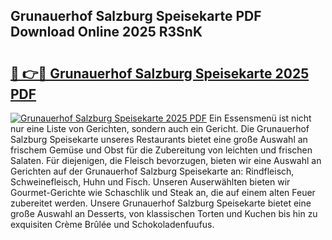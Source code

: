 ## Grunauerhof Salzburg Speisekarte PDF Download Online 2025 R3SnK

# <h2><a href="http://gcb9wq.nevu.top/?p=Grunauerhof+Salzburg+Speisekarte">🔗 👉🔴 Grunauerhof Salzburg Speisekarte 2025 PDF</a></h2>

[![Grunauerhof Salzburg Speisekarte 2025 PDF](https://i.imgur.com/dBaPXMq.png)](http://gcb9wq.nevu.top/?p=Grunauerhof+Salzburg+Speisekarte)
Ein Essensmenü ist nicht nur eine Liste von Gerichten, sondern auch ein Gericht. Die Grunauerhof Salzburg Speisekarte unseres Restaurants bietet eine große Auswahl an frischem Gemüse und Obst für die Zubereitung von leichten und frischen Salaten. Für diejenigen, die Fleisch bevorzugen, bieten wir eine Auswahl an Gerichten auf der Grunauerhof Salzburg Speisekarte an: Rindfleisch, Schweinefleisch, Huhn und Fisch. Unseren Auserwählten bieten wir Gourmet-Gerichte wie Schaschlik und Steak an, die auf einem alten Feuer zubereitet werden. Unsere Grunauerhof Salzburg Speisekarte bietet eine große Auswahl an Desserts, von klassischen Torten und Kuchen bis hin zu exquisiten Crème Brûlée und Schokoladenfuufus.
